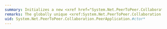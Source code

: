 ```yaml
---
summary: Initializes a new <xref href="System.Net.PeerToPeer.Collaboration.PeerApplication"></xref> instance.
remarks: The globally unique <xref:System.Net.PeerToPeer.Collaboration.PeerApplication.Id%2A> and <xref:System.Net.PeerToPeer.Collaboration.PeerApplicationRegistrationType> properties of this instance must be set before the application can successfully be registered.
uid: System.Net.PeerToPeer.Collaboration.PeerApplication.#ctor*
---
```

